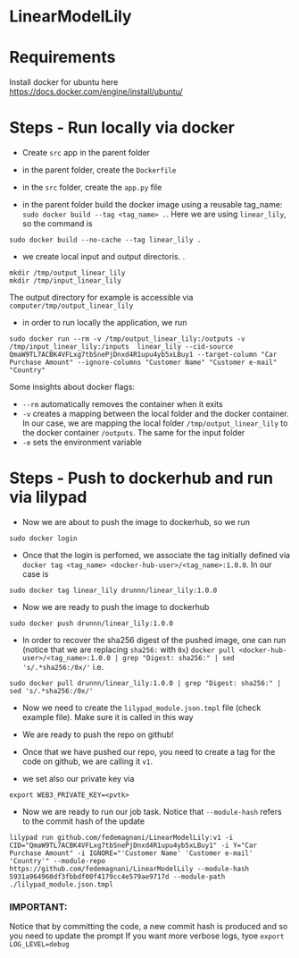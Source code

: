 # LinearModelLily

# Requirements
Install docker for ubuntu here https://docs.docker.com/engine/install/ubuntu/


# Steps - Run locally via docker

- Create `src` app in the parent folder

- in the parent folder, create the `Dockerfile`

- in the `src` folder, create the `app.py` file

- in the parent folder build the docker image using a reusable tag_name: `sudo docker build --tag <tag_name> .`. Here we are using `linear_lily`, so the command is 
```
sudo docker build --no-cache --tag linear_lily .
``` 
- we create local input and output directoris.  . 
```
mkdir /tmp/output_linear_lily
mkdir /tmp/input_linear_lily
```
The output directory for example is accessible via `computer/tmp/output_linear_lily`

- in order to run locally the application, we run 
```
sudo docker run --rm -v /tmp/output_linear_lily:/outputs -v /tmp/input_linear_lily:/inputs  linear_lily --cid-source QmaW9TL7ACBK4VFLxg7tbSnePjDnxd4R1upu4yb5xLBuy1 --target-column "Car Purchase Amount" --ignore-columns "Customer Name" "Customer e-mail" "Country" 
``` 
Some insights about docker flags:
- `--rm` automatically removes the container when it exits
- `-v` creates a mapping between the local folder and the docker container. In our case, we are mapping the local folder `/tmp/output_linear_lily` to the docker container `/outputs`. The same for the input folder
- `-e` sets the environment variable 

# Steps - Push to dockerhub and run via lilypad

- Now we are about to push the image to dockerhub, so we run 
```
sudo docker login
```
- Once that the login is perfomed, we associate the tag initially defined via `docker tag <tag_name> <docker-hub-user>/<tag_name>:1.0.0`. In our case is
```
sudo docker tag linear_lily drunnn/linear_lily:1.0.0
```
- Now we are ready to push the image to dockerhub
```
sudo docker push drunnn/linear_lily:1.0.0
```
- In order to recover the sha256 digest of the pushed image, one can run (notice that we are replacing `sha256:` with `0x`)
`docker pull <docker-hub-user>/<tag_name>:1.0.0 | grep "Digest: sha256:" | sed 's/.*sha256:/0x/'` i.e.
```
sudo docker pull drunnn/linear_lily:1.0.0 | grep "Digest: sha256:" | sed 's/.*sha256:/0x/'
```
- Now we need to create the `lilypad_module.json.tmpl` file (check example file). Make sure it is called in this way

- We are ready to push the repo on github!

- Once that we have pushed our repo, you need to create a tag for the code on github, we are calling it `v1`. 

- we set also our private key via
```
export WEB3_PRIVATE_KEY=<pvtk>
```
- Now we are ready to run our job task. Notice that `--module-hash` refers to the commit hash of the update

```
lilypad run github.com/fedemagnani/LinearModelLily:v1 -i CID="QmaW9TL7ACBK4VFLxg7tbSnePjDnxd4R1upu4yb5xLBuy1" -i Y="Car Purchase Amount" -i IGNORE="'Customer Name' 'Customer e-mail' 'Country'" --module-repo https://github.com/fedemagnani/LinearModelLily --module-hash 5931a964960df3fbbdf00f4179cc4e579ae9717d --module-path ./lilypad_module.json.tmpl
```
### IMPORTANT: 
Notice that by committing the code, a new commit hash is produced and so you need to update the prompt
If you want more verbose logs, tyoe `export LOG_LEVEL=debug`